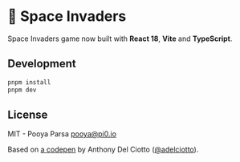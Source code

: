 # 👾 Space Invaders

Space Invaders game now built with **React 18**, **Vite** and **TypeScript**.

## Development

```bash
pnpm install
pnpm dev
```

## License

MIT - Pooya Parsa <pooya@pi0.io>

Based on [a codepen](https://codepen.io/adelciotto/pen/WNzRYy) by Anthony Del Ciotto ([@adelciotto](https://github.com/adelciotto)).
